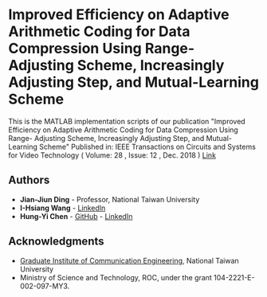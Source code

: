 # Improved Efficiency on Adaptive Arithmetic Coding for Data Compression Using Range-Adjusting Scheme, Increasingly Adjusting Step, and Mutual-Learning Scheme
This is the MATLAB implementation scripts of our publication 
"Improved Efficiency on Adaptive Arithmetic Coding for Data Compression Using Range- Adjusting Scheme, Increasingly Adjusting Step, and Mutual-Learning Scheme" 
Published in: IEEE Transactions on Circuits and Systems for Video Technology ( Volume: 28 , Issue: 12 , Dec. 2018 )
[Link](https://ieeexplore.ieee.org/document/8026179)

## Authors

* **Jian-Jiun Ding** - Professor, National Taiwan University
* **I-Hsiang Wang** - [LinkedIn](https://www.linkedin.com/in/i-hsiang-wang-672237166/)
* **Hung-Yi Chen** - [GitHub](https://github.com/r03942139) - [LinkedIn](https://www.linkedin.com/in/hung-yi-chen-958616118/)

## Acknowledgments

* [Graduate Institute of Communication Engineering](https://comm.ntu.edu.tw/en/), National Taiwan University
* Ministry of Science and Technology, ROC, under the grant 104-2221-E-002-097-MY3.
